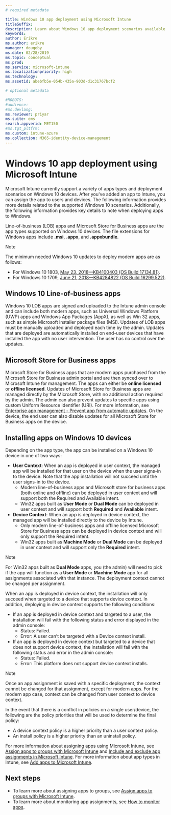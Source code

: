 ```yaml
---
# required metadata

title: Windows 10 app deployment using Microsoft Intune
titleSuffix: 
description: Learn about Windows 10 app deployment scenarios available with Microsoft Intune.
keywords:
author: Erikre
ms.author: erikre
manager: dougeby
ms.date: 02/28/2019
ms.topic: conceptual
ms.prod:
ms.service: microsoft-intune
ms.localizationpriority: high
ms.technology:
ms.assetid: abebfb5e-054b-435a-903d-d1c31767bcf2

# optional metadata

#ROBOTS:
#audience:
#ms.devlang:
ms.reviewer: priyar
ms.suite: ems
search.appverid: MET150
#ms.tgt_pltfrm:
ms.custom: intune-azure
ms.collection: M365-identity-device-management
---
```


# Windows 10 app deployment using Microsoft Intune 

Microsoft Intune currently support a variety of apps types and deployment scenarios on Windows 10 devices. After you've added an app to Intune, you can assign the app to users and devices. The following information provides more details related to the supported Windows 10 scenarios. Additionally, the following information provides key details to note when deploying apps to Windows. 

Line-of-business (LOB) apps and Microsoft Store for Business apps are the app types supported on Windows 10 devices. The file extensions for Windows apps include **.msi**, **.appx**, and **.appxbundle**.  

> [!Note]
> The minimum needed Windows 10 updates to deploy modern apps are as follows:
> - For Windows 10 1803, [May 23, 2018—KB4100403 (OS Build 17134.81)](https://support.microsoft.com/help/4100403/windows-10-update-kb4100403).
> - For Windows 10 1709, [June 21, 2018—KB4284822 (OS Build 16299.522)](https://support.microsoft.com/help/4284822).

## Windows 10 Line-of-business apps

Windows 10 LOB apps are signed and uploaded to the Intune admin console and can include both modern apps, such as Universal Windows Platform (UWP) apps and Windows App Packages (AppX), as well as Win 32 apps, such as simple Microsoft Installer package files (MSI). Updates of LOB apps must be manually uploaded and deployed each time by the admin. Updates that are deployed are automatically installed on end-user devices that have installed the app with no user intervention. The user has no control over the updates. 

## Microsoft Store for Business apps

Microsoft Store for Business apps that are modern apps purchased from the Microsoft Store for Business admin portal and are then synced over to Microsoft Intune for management. The apps can either be **online licensed** or **offline licensed**. Updates of Microsoft Store for Business apps are managed directly by the Microsoft Store, with no additional action required by the admin. The admin can also prevent updates to specific apps using custom Uniform Resource Identifier (URI). For more information, see [Enterprise app management - Prevent app from automatic updates](https://docs.microsoft.com/windows/client-management/mdm/enterprise-app-management#prevent-app-from-automatic-updates). On the device, the end user can also disable updates for all Microsoft Store for Business apps on the device. 

## Installing apps on Windows 10 devices
Depending on the app type, the app can be installed on a Windows 10 device in one of two ways:

- **User Context**: When an app is deployed in user context, the managed app will be installed for that user on the device when the user signs-in to the device. Note that the app installation will not succeed until the user signs-in to the device. 
    - Modern line-of-business apps and Microsoft store for business apps (both online and offline) can be deployed in user context and will support both the Required and Available intent.
    - Win32 apps built as **User Mode** or **Dual Mode** can be deployed in user context and will support both **Required** and **Available** intent. 
- **Device Context**: When an app is deployed in device context, the managed app will be installed directly to the device by Intune.
    - Only modern line-of-business apps and offline licensed Microsoft Store for Business apps can be deployed in device context and will only support the Required intent.
    - Win32 apps built as **Machine Mode** or **Dual Mode** can be deployed in user context and will support only the **Required** intent.

> [!NOTE]
> For Win32 apps built as **Dual Mode** apps, you (the admin) will need to pick if the app will function as a **User Mode** or **Machine Mode** app for all assignments associated with that instance. The deployment context cannot be changed per assignment.  

When an app is deployed in device context, the installation will only succeed when targeted to a device that supports device context. In addition, deploying in device context supports the following conditions:
- If an app is deployed in device context and targeted to a user, the installation will fail with the following status and error displayed in the admin console:
    - Status: Failed.
    - Error: A user can’t be targeted with a Device context install.
- If an app is deployed in device context but targeted to a device that does not support device context, the installation will fail with the following status and error in the admin console:
    - Status: Failed.
    - Error: This platform does not support device context installs. 

> [!Note]
> Once an app assignment is saved with a specific deployment, the context cannot be changed for that assignment, except for modern apps. For the modern app case, context can be changed from user context to device context. 

In the event that there is a conflict in policies on a single user/device, the following are the policy priorities that will be used to determine the final policy:
- A device context policy is a higher priority than a user context policy. 
- An install policy is a higher priority than an uninstall policy.

For more information about assigning apps using Microsoft Intune, see [Assign apps to groups with Microsoft Intune](apps-deploy.md) and [Include and exclude app assignments in Microsoft Intune](apps-inc-exl-assignments.md). For more information about app types in Intune, see [Add apps to Microsoft Intune](apps-add.md).

## Next steps

- To learn more about assigning apps to groups, see [Assign apps to groups with Microsoft Intune](apps-deploy.md).
- To learn more about monitoring app assignments, see [How to monitor apps](apps-monitor.md).
